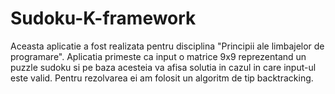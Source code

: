 # Sudoku-K-framework

Aceasta aplicatie a fost realizata pentru disciplina "Principii ale limbajelor de programare". Aplicatia primeste ca input o matrice 9x9 reprezentand un puzzle sudoku si pe baza acesteia va afisa solutia in cazul in care input-ul este valid. Pentru rezolvarea ei am folosit un algoritm de tip backtracking.

